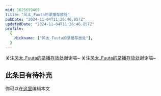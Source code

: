```yaml
---
mid: 1625699469
title: "风太_Fuuta的录播存放处"
pubDate: "2024-11-04T11:26:46.857Z"
updatedDate: "2024-11-04T11:26:46.857Z"
profile:
  {
    Nickname: ["风太_Fuuta的录播存放处"],
  }
---
```


关注[风太_Fuuta的录播存放处](https://space.bilibili.com/1625699469)谢谢喵~ 关注[风太_Fuuta的录播存放处](https://space.bilibili.com/1625699469)谢谢喵~

## 此条目有待补充
你可以在[这里](https://github.com/Yuhanawa/VTuber.ICU-Content/edit/master/v/风太_Fuuta的录播存放处/index.md)编辑本文
